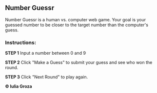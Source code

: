 ## Number Guessr

Number Guessr is a human vs. computer web game. Your goal is your guessed number to be closer to the target number than the computer's guess.

### Instructions:
**STEP 1**
Input a number between 0 and 9

**STEP 2**
Click "Make a Guess" to submit your guess and see who won the round.

**STEP 3**
Click "Next Round" to play again.

**© Iulia Groza**
